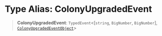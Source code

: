 # Type Alias: ColonyUpgradedEvent

> **ColonyUpgradedEvent**: `TypedEvent`\<\[`string`, `BigNumber`, `BigNumber`\], [`ColonyUpgradedEventObject`](../interfaces/ColonyUpgradedEventObject.md)\>
